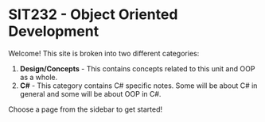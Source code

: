 # SIT232 - Object Oriented Development
Welcome!
This site is broken into two different categories:
1. **Design/Concepts** - This contains concepts related to this unit and OOP as a whole.
2. **C#** - This category contains C# specific notes. Some will be about C# in general and some will be about OOP in C#.

Choose a page from the sidebar to get started!